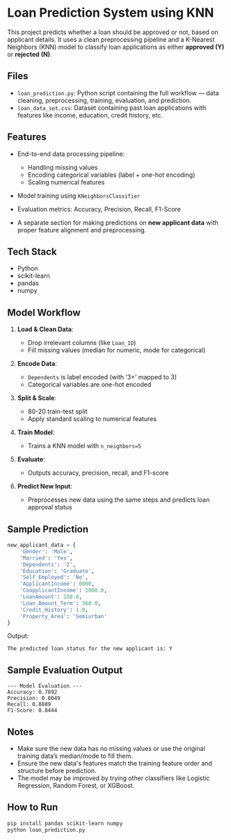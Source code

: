# Loan Prediction System using KNN

This project predicts whether a loan should be approved or not, based on applicant details. It uses a clean preprocessing pipeline and a K-Nearest Neighbors (KNN) model to classify loan applications as either **approved (Y)** or **rejected (N)**.

## Files

* `loan_prediction.py`: Python script containing the full workflow — data cleaning, preprocessing, training, evaluation, and prediction.
* `loan_data_set.csv`: Dataset containing past loan applications with features like income, education, credit history, etc.

## Features

* End-to-end data processing pipeline:

  * Handling missing values
  * Encoding categorical variables (label + one-hot encoding)
  * Scaling numerical features
* Model training using `KNeighborsClassifier`
* Evaluation metrics: Accuracy, Precision, Recall, F1-Score
* A separate section for making predictions on **new applicant data** with proper feature alignment and preprocessing.

## Tech Stack

* Python
* scikit-learn
* pandas
* numpy

## Model Workflow

1. **Load & Clean Data**:

   * Drop irrelevant columns (like `Loan_ID`)
   * Fill missing values (median for numeric, mode for categorical)
2. **Encode Data**:

   * `Dependents` is label encoded (with ‘3+’ mapped to 3)
   * Categorical variables are one-hot encoded
3. **Split & Scale**:

   * 80-20 train-test split
   * Apply standard scaling to numerical features
4. **Train Model**:

   * Trains a KNN model with `n_neighbors=5`
5. **Evaluate**:

   * Outputs accuracy, precision, recall, and F1-score
6. **Predict New Input**:

   * Preprocesses new data using the same steps and predicts loan approval status

## Sample Prediction

```python
new_applicant_data = {
    'Gender': 'Male',
    'Married': 'Yes',
    'Dependents': '2',
    'Education': 'Graduate',
    'Self_Employed': 'No',
    'ApplicantIncome': 6000,
    'CoapplicantIncome': 1000.0,
    'LoanAmount': 150.0,
    'Loan_Amount_Term': 360.0,
    'Credit_History': 1.0,
    'Property_Area': 'Semiurban'
}
```

Output:

```
The predicted loan status for the new applicant is: Y
```

## Sample Evaluation Output

```
--- Model Evaluation ---
Accuracy: 0.7892
Precision: 0.8049
Recall: 0.8889
F1-Score: 0.8444
```

## Notes

* Make sure the new data has no missing values or use the original training data’s median/mode to fill them.
* Ensure the new data's features match the training feature order and structure before prediction.
* The model may be improved by trying other classifiers like Logistic Regression, Random Forest, or XGBoost.

## How to Run

```bash
pip install pandas scikit-learn numpy
python loan_prediction.py
```

